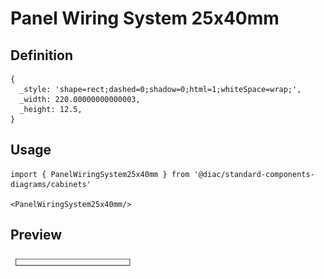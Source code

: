 # Panel Wiring System 25x40mm

## Definition

```
{
  _style: 'shape=rect;dashed=0;shadow=0;html=1;whiteSpace=wrap;',
  _width: 220.00000000000003,
  _height: 12.5,
}
```

## Usage

```
import { PanelWiringSystem25x40mm } from '@diac/standard-components-diagrams/cabinets'

<PanelWiringSystem25x40mm/>
```

## Preview

<img src="./panel-wiring-system-25x40mm.png" width="200"/>
